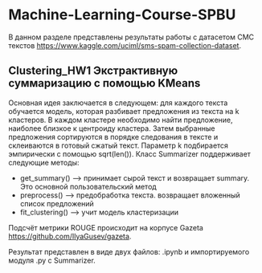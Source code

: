 # Machine-Learning-Course-SPBU

В данном разделе представлены результаты работы с датасетом СМС текстов https://www.kaggle.com/uciml/sms-spam-collection-dataset.

## Clustering_HW1 Экстрактивную суммаризацию с помощью KMeans  

Основная идея заключается в следующем: для каждого текста обучается модель, которая разбивает предложения из текста на k кластеров. В каждом кластере необходимо найти предложение, наиболее близкое к центроиду кластера. Затем выбранные предложения сортируются в порядке следования в тексте и склеиваются в готовый сжатый текст. Параметр k подбирается эмпирически с помощью sqrt(len()). Класс Summarizer поддерживает следующие методы: 
* get_summary() --> принимает сырой текст и возвращает summary. Это основной пользовательский метод
* preprocess() --> предобработка текста. возвращает вложенный список предложений 
* fit_clustering() --> учит модель кластеризации

Подсчёт метрики ROUGE происходит на корпусе Gazeta https://github.com/IlyaGusev/gazeta.

Результат представлен в виде двух файлов: .ipynb и импортируемого модуля .py с Summarizer.
